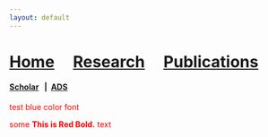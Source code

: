 ```yaml
---
layout: default
---
```

# [Home](index)  &nbsp; &nbsp;  [Research](Research)  &nbsp; &nbsp;  [Publications](Pub) 



#### [Scholar](https://scholar.google.ca/citations?user=KCgpd4UAAAAJ&hl=en) &nbsp; | &nbsp;[ADS](https://ui.adsabs.harvard.edu/search/p_=0&q=%3Dauthor%3A%22Shalaby%2C%20Mohamad%22&sort=date%20desc%2C%20bibcode%20desc)



<font color='red'>test blue color font</font>
 
 
 
 <span style="color:red">some **This is Red Bold.** text</span>
